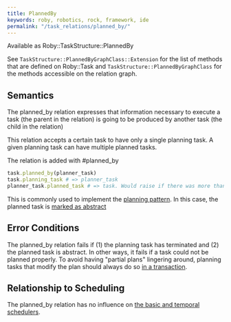 ```yaml
---
title: PlannedBy
keywords: roby, robotics, rock, framework, ide
permalink: "/task_relations/planned_by/"
---
```


Available as Roby::TaskStructure::PlannedBy

See `TaskStructure::PlannedByGraphClass::Extension` for the list
of methods that are defined on Roby::Task and
`TaskStructure::PlannedByGraphClass` for the methods accessible on the
relation graph.

Semantics
---------
The planned_by relation expresses that information necessary to execute a task
(the parent in the relation) is going to be produced by another task (the child in the relation)

This relation accepts a certain task to have only a single planning task. A
given planning task can have multiple planned tasks.

The relation is added with #planned_by

``` ruby
task.planned_by(planner_task)
task.planning_task # => planner_task
planner_task.planned_task # => task. Would raise if there was more than one
```

This is commonly used to implement the [planning
pattern](../building/runtime.html#planning-pattern). In this case, the
planned task is [marked as
abstract](../building/patterns.html#abstract-tasks)

Error Conditions
----------------
The planned_by relation fails if (1) the planning task has terminated and (2)
the planned task is abstract. In other ways, it fails if a task could not be
planned properly. To avoid having "partial plans" lingering around, planning
tasks that modify the plan should always do so [in a
transaction](../advanced_concepts/transactions.html).

Relationship to Scheduling
--------------------------
The planned_by relation has no influence on [the basic and
temporal schedulers](../advanced_concepts/scheduling.html).

